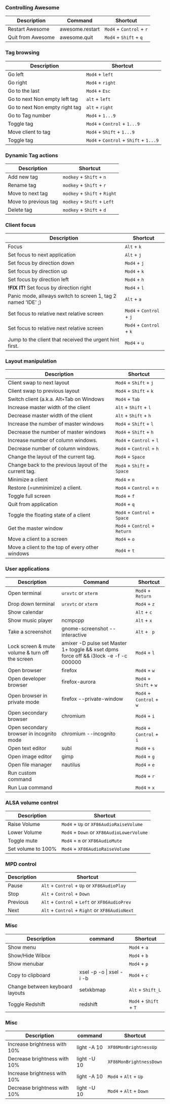 ### Controlling Awesome

Description |Command| Shortcut
--- | --- | ---
Restart Awesome | awesome.restart | ``Mod4`` + ``Control`` + ``r``
Quit from Awesome | awesome.quit | ``Mod4`` + ``Shift`` + ``q``

### Tag browsing

Description | Shortcut
--- | ---
Go left | ``Mod4`` + ``left``
Go right | ``Mod4`` + ``right``
Go to the last  | ``Mod4`` + ``Esc``
Go to next Non empty left tag | ``alt`` + ``left``
Go to next Non empty right tag | ``alt`` + ``right``
Go to Tag number | ``Mod4`` + ``1...9``
Toggle tag | ``Mod4`` + ``Control`` + ``1...9``
Move client to tag | ``Mod4`` + ``Shift`` + ``1...9``
Toggle tag | ``Mod4`` + ``Control`` + ``Shift`` + ``1...9``

### Dynamic Tag actions

Description | Shortcut
--- | ---
Add new tag | ``modkey`` + ``Shift`` + ``n``
Rename tag | ``modkey`` + ``Shift`` + ``r``
Move to next tag | ``modkey`` + ``Shift`` + ``Right``
Move to previous tag | ``modkey`` + ``Shift`` + ``Left``
Delete tag | ``modkey`` + ``Shift`` + ``d``


### Client focus

Description | Shortcut
---  | ---
Focus | ``Alt`` + ``k``
Set focus to next application | ``Alt`` + ``j``
Set focus by direction down | ``Mod4`` + ``j``
Set focus by direction up | ``Mod4`` + ``k``
Set focus by direction left | ``Mod4`` + ``h``
**!FIX IT!** Set focus by direction right | ``Mod4`` + ``l``
Panic mode, allways switch to screen 1, tag 2 named 'IDE' ;)  | ``Alt`` + ``a``
Set focus to relative next relative screen | ``Mod4`` + ``Control`` + ``j``
Set focus to relative next relative screen | ``Mod4`` + ``Control`` + ``k``
Jump to the client that received the urgent hint first. | ``Mod4`` + ``u``

### Layout manipulation
Description | Shortcut
---  | ---
Client swap to next layout | ``Mod4`` + ``Shift`` + ``j``
Client swap to previous layout | ``Mod4`` + ``Shift`` + ``k``
Switch client (a.k.a. Alt`` + ``Tab on Windows | ``Mod4`` + ``Tab``
Increase master width of the client | ``Alt`` + ``Shift`` + ``l``
Decrease master width of the client | ``Alt`` + ``Shift`` + ``h``
Increase the number of master windows | ``Mod4`` + ``Shift`` + ``l``
Decrease the number of master windows | ``Mod4`` + ``Shift`` + ``h``
Increase number of column windows. | ``Mod4`` + ``Control`` + ``l``
Decrease number of column windows. | ``Mod4`` + ``Control`` + ``h``
Change the layout of the current tag. |  ``Mod4`` + ``Space``
Change back to the previous layout of the current tag. |  ``Mod4`` + ``Shift`` + ``Space``
Minimize  a client | ``Mod4`` + ``n``
Restore (=unminimize) a client. | ``Mod4`` + ``Control`` + ``n``
Toggle full screen | ``Mod4`` + ``f``
Quit from application | ``Mod4`` + ``q``
Toggle the floating state of a client | ``Mod4`` + ``Control`` + ``Space``
Get the master window | ``Mod4`` + ``Control`` + ``Return``
Move a client to a screen | ``Mod4`` + ``o``
Move a client to the top of every other windows | ``Mod4`` + ``t``

### User applications

Description |Command| Shortcut
--- | --- | --- 
Open terminal | ``urxvtc`` or ``xterm`` | ``Mod4`` + ``Return``
Drop down terminal | ``urxvtc`` or ``xterm``  | ``Mod4`` + ``z``
Show calendar | | ``Alt`` + ``c``
Show music player | ncmpcpp |  ``Alt`` + ``x`` |
Take a screenshot | gnome-screenshot --interactive | ``Alt`` + `` p`` 
Lock screen & mute volume & turn off the screen | amixer -D pulse set Master 1+ toggle && xset dpms force off && i3lock -e -f -c 000000 | ``Mod4`` + ``l``
Open browser | firefox | ``Mod4`` + ``w``
Open developer browser | firefox-aurora | ``Mod4`` + ``Shift`` + ``w``
Open browser in private mode | firefox --private-window | ``Mod4`` + ``Control`` + ``w``
Open secondary browser | chromium | ``Mod4`` + ``i``
Open secondary browser in incognito mode | chromium --incognito | ``Mod4`` + ``Control`` + ``i``
Open text editor | subl | ``Mod4`` + ``s``
Open image editor | gimp | ``Mod4`` + ``g``
Open file manager | nautilus | ``Mod4`` + ``e``
Run custom command | | ``Mod4`` + ``r``
Run Lua command | | ``Mod4`` + ``x``

### ALSA volume control
Description | Shortcut
--- | --- 
Raise Volume | ``Mod4`` + ``Up`` or ``XF86AudioRaiseVolume``
Lower Volume | ``Mod4`` + ``Down`` or ``XF86AudioLowerVolume``
Toggle mute  | ``Mod4`` + ``m`` or ``XF86AudioMute``
Set volume to 100% |  ``Mod4`` + ``XF86AudioRaiseVolume``

### MPD control
Description | Shortcut
--- | --- 
Pause | ``Alt`` + ``Control`` + ``Up`` or ``XF86AudioPlay``
Stop | ``Alt`` + ``Control`` + ``Down``
Previous |  ``Alt`` + ``Control`` + ``Left`` or ``XF86AudioPrev``
Next |  ``Alt`` + ``Control`` + ``Right`` or ``XF86AudioNext``

### Misc
Description | command | Shortcut
---  | --- | ---
Show menu | | ``Mod4`` + ``a``
Show/Hide Wibox | | ``Mod4`` + ``b``
Show menubar | | ``Mod4`` + ``p``
Copy to clipboard | xsel -p -o \| xsel -i -b | ``Mod4`` + ``c``
Change between keyboard layouts | setxkbmap | ``Alt`` + ``Shift_L``
Toggle Redshift | redshift | ``Mod4`` + ``Shift`` + ``T``

### Misc
Description | command | Shortcut
---  | --- | ---
Increase brightness with 10% | light -A 10 | ``XF86MonBrightnessUp``
Decrease brightness with 10% | light -U 10 | ``XF86MonBrightnessDown``
Increase brightness with 10% | light -A 10 | ``Mod4`` + ``Alt`` + ``Up``
Decrease brightness with 10% | light -U 10 | ``Mod4`` + ``Alt`` + ``Down``